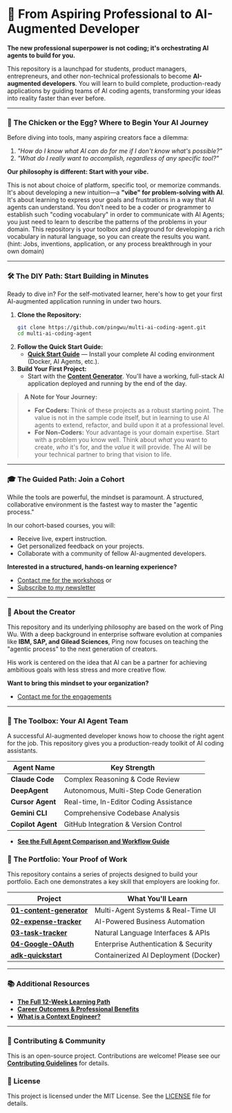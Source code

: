# 🚀 From Aspiring Professional to AI-Augmented Developer

**The new professional superpower is not coding; it's orchestrating AI agents to build for you.**

This repository is a launchpad for students, product managers, entrepreneurs, and other non-technical professionals to become **AI-augmented developers**. You will learn to build complete, production-ready applications by guiding teams of AI coding agents, transforming your ideas into reality faster than ever before.

---

### 🤔 The Chicken or the Egg? Where to Begin Your AI Journey

Before diving into tools, many aspiring creators face a dilemma:

1.  *"How do I know what AI can do for me if I don't know what's possible?"*
2.  *"What do I really want to accomplish, regardless of any specific tool?"*

**Our philosophy is different: Start with your *vibe*.**

This is not about choice of platform, specific tool, or memorize commands. It's about developing a new intuition—a **"vibe" for problem-solving with AI**. It's about learning to express your goals and frustrations in a way that AI agents can understand. You don't need to be a coder or programmer to establish such "coding vocabulary" in order to communicate with AI Agents; you just need to learn to describe the patterns of the problems in your domain. This repository is your toolbox and playground for developing a rich vocabulary in natural language, so you can create the results you want. (hint: Jobs, inventions, application, or any process breakthrough in your own domain)

---

### 🛠️ The DIY Path: Start Building in Minutes

Ready to dive in? For the self-motivated learner, here's how to get your first AI-augmented application running in under two hours.

1.  **Clone the Repository:**
    ```bash
    git clone https://github.com/pingwu/multi-ai-coding-agent.git
    cd multi-ai-coding-agent
    ```
2.  **Follow the Quick Start Guide:**
    *   **[Quick Start Guide](./setup/quick-start.md)** — Install your complete AI coding environment (Docker, AI Agents, etc.).
3.  **Build Your First Project:**
    *   Start with the **[Content Generator](./project-01-content-generator/)**. You'll have a working, full-stack AI application deployed and running by the end of the day.

> **A Note for Your Journey:**
> *   **For Coders:** Think of these projects as a robust starting point. The value is not in the sample code itself, but in learning to use AI agents to extend, refactor, and build upon it at a professional level.
> *   **For Non-Coders:** Your advantage is your domain expertise. Start with a problem you know well. Think about *what* you want to create, *who* it's for, and the *value* it will provide. The AI will be your technical partner to bring that vision to life.

---

### 🎓 The Guided Path: Join a Cohort

While the tools are powerful, the mindset is paramount. A structured, collaborative environment is the fastest way to master the "agentic process."

In our cohort-based courses, you will:
*   Receive live, expert instruction.
*   Get personalized feedback on your projects.
*   Collaborate with a community of fellow AI-augmented developers.

**Interested in a structured, hands-on learning experience?**
* [Contact me for the workshops](mailto:ping@ping-ai.com) or
* [Subscribe to my newsletter](https://ping-ai.com/contact) 

---

### 🧠 About the Creator

This repository and its underlying philosophy are based on the work of Ping Wu. With a deep background in enterprise software evolution at companies like **IBM, SAP, and Gilead Sciences**, Ping now focuses on teaching the "agentic process" to the next generation of creators.

His work is centered on the idea that AI can be a partner for achieving ambitious goals with less stress and more creative flow.

**Want to bring this mindset to your organization?**
* [Contact me for the engagements](mailto:ping@ping-ai.com)

---

### 🧰 The Toolbox: Your AI Agent Team

A successful AI-augmented developer knows how to choose the right agent for the job. This repository gives you a production-ready toolkit of AI coding assistants.

| Agent Name        | Key Strength                               |
| ----------------- | ------------------------------------------ |
| **Claude Code**   | Complex Reasoning & Code Review            |
| **DeepAgent**     | Autonomous, Multi-Step Code Generation     |
| **Cursor Agent**  | Real-time, In-Editor Coding Assistance     |
| **Gemini CLI**    | Comprehensive Codebase Analysis            |
| **Copilot Agent** | GitHub Integration & Version Control       |

*   **[See the Full Agent Comparison and Workflow Guide](./docs/agent-comparison.md)**

### 🚀 The Portfolio: Your Proof of Work

This repository contains a series of projects designed to build your portfolio. Each one demonstrates a key skill that employers are looking for.

| Project                                       | What You'll Learn                        |
| --------------------------------------------- | ---------------------------------------- |
| **[01-content-generator](./project-01-content-generator/)** | Multi-Agent Systems & Real-Time UI       |
| **[02-expense-tracker](./project-02-expense-tracker/)**     | AI-Powered Business Automation           |
| **[03-task-tracker](./project-03-task-tracker/)**         | Natural Language Interfaces & APIs       |
| **[04-Google-OAuth](./project-04-Google-OAuth/)**           | Enterprise Authentication & Security     |
| **[adk-quickstart](./adk-quickstart/)**                     | Containerized AI Deployment (Docker)     |

---

### 📚 Additional Resources

*   **[The Full 12-Week Learning Path](./docs/learning-path.md)**
*   **[Career Outcomes & Professional Benefits](./docs/career-outcomes.md)**
*   **[What is a Context Engineer?](./docs/context-engineer.md)**

---

### 🤝 Contributing & Community

This is an open-source project. Contributions are welcome! Please see our [**Contributing Guidelines**](https://github.com/pingwu/multi-ai-coding-agent/blob/main/CONTRIBUTING.md) for details.

### 📄 License

This project is licensed under the MIT License. See the [LICENSE](LICENSE) file for details.
